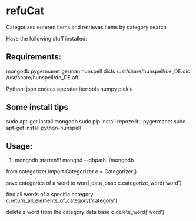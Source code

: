 # refuCat
Categorizes entered items and retrieves items by category search

Have the following stuff installed:

## Requirements:

mongodb
pygermanet
german hunspell dicts /usr/share/hunspell/de_DE.dic /usr/share/hunspell/de_DE.aff

Python:
json
codecs
operator
itertools
numpy
pickle

## Some install tips

sudo apt-get install mongodb
sudo pip install repoze.lru pygermanet
sudo apt-get install python-hunspell


## Usage:

1. mongodb starten!!! mongod --dbpath ./mongodb


from categorizer import Categorizer
c = Categorizer()

save categories of a word to word_data_base
c.categorize_word('word')

find all words of a specific category
c.return_all_elements_of_category('category')

delete a word from the category data base
c.delete_word('word')
